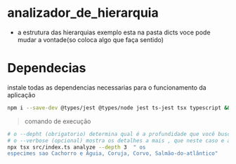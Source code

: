 # analizador_de_hierarquia

- a estrutura das hierarquias exemplo esta na pasta dicts voce pode mudar a vontade(so coloca algo que faça sentido)

# Dependecias

instale todas as dependencias necessarias para o funcionamento da aplicação

```bash
npm i --save-dev @types/jest @types/node jest ts-jest tsx typescript && npm i commander
```

> comando de execução

```bash
# o --depht (obrigatorio) determina qual é a profundidade que você busca
# o --verbose (opcional) mostra os detalhes a mais , que neste caso e a performace do codigo
npx tsx src/index.ts analyze --depth 3  " os
especimes sao Cachorro e Águia, Coruja, Corvo, Salmão-do-atlântico"
```
